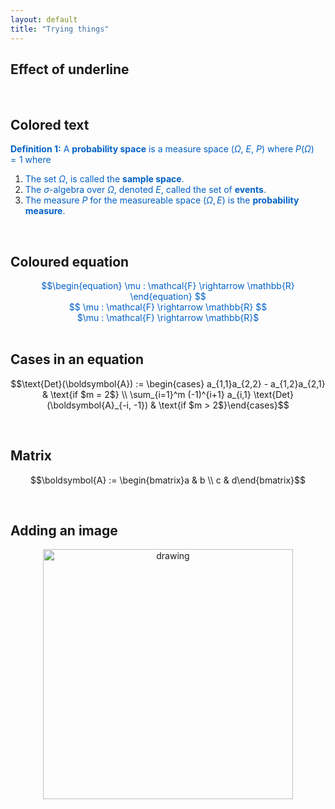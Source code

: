 ```yaml
---
layout: default
title: "Trying things"
---
```



Effect of underline 
---

<br>

Colored text
---

<span style="color:#0060C6">**Definition 1:** A **probability space** is a measure space ($\Omega$, $E$, $P$) where $P(\Omega) = 1$ where </span>
1. <span style="color:#0060C6">The set $\Omega$, is called the **sample space**.</span>
2. <span style="color:#0060C6">The $\sigma$-algebra over $\Omega$, denoted $E$, called the set of **events**.</span>
3. <span style="color:#0060C6">The measure $P$ for the measureable space $(\Omega, E)$ is the **probability measure**.</span>

<br>

Coloured equation 
---
<center><span style="color:#0060C6">$$\begin{equation} \mu : \mathcal{F} \rightarrow \mathbb{R} \end{equation} $$</span></center>
<center><span style="color:#0060C6">$$ \mu : \mathcal{F} \rightarrow \mathbb{R} $$</span></center>
<center><span style="color:#0060C6">$\mu : \mathcal{F} \rightarrow \mathbb{R}$</span></center>

<br>

Cases in an equation
---

$$\text{Det}(\boldsymbol{A}) := \begin{cases} a_{1,1}a_{2,2} - a_{1,2}a_{2,1} & \text{if $m = 2$} \\ \sum_{i=1}^m (-1)^{i+1} a_{i,1} \text{Det}(\boldsymbol{A}_{-i, -1}) & \text{if $m > 2$}\end{cases}$$

<br>

Matrix
---

$$\boldsymbol{A} := \begin{bmatrix}a & b \\ c & d\end{bmatrix}$$

<br>

Adding an image
---
<center><img src="https://github.com/neeravkarani/notes/blob/main/images/image0.png" alt="drawing" width="400"/></center>

<br>